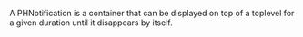 A PHNotification is a container that can be displayed on top of a toplevel for a given duration until it disappears by itself.